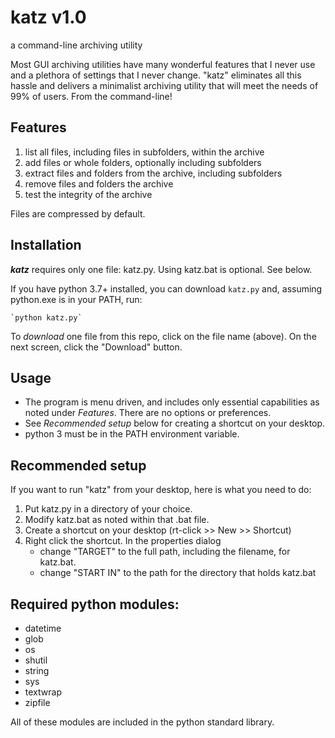 # katz v1.0
a command-line archiving utility

Most GUI archiving utilities have many wonderful features that I never use and a plethora of settings that I never change. "katz" eliminates all this hassle and delivers a minimalist archiving utility that will meet the needs of 99% of users. From the command-line!

## **Features**

1. list all files, including files in subfolders, within the archive
2. add files or whole folders, optionally including subfolders
3. extract files and folders from the archive, including subfolders
4. remove files and folders the archive
5. test the integrity of the archive

Files are compressed by default.

## **Installation**
**_katz_** requires only one file: katz.py. Using katz.bat is optional. See below.

If you have python 3.7+ installed, you can download `katz.py` and, assuming python.exe is in your PATH, run:

    `python katz.py`

To _download_ one file from this repo, click on the file name (above). On the next screen, click the "Download" button.


## **Usage**
- The program is menu driven, and includes only essential capabilities as noted under *Features*. There are no options or preferences.
- See *Recommended setup* below for creating a shortcut on your desktop.
- python 3 must be in the PATH environment variable.


## **Recommended setup**
If you want to run "katz" from your desktop, here is what you need to do:
1. Put katz.py in a directory of your choice.
2. Modify katz.bat as noted within that .bat file.
3. Create a shortcut on your desktop (rt-click >> New >> Shortcut)
4. Right click the shortcut. In the properties dialog
    - change "TARGET" to the full path, including the filename, for katz.bat.
   - change "START IN" to the path for the directory that holds katz.bat

## **Required python modules:**
- datetime
- glob
- os
- shutil
- string
- sys
- textwrap
- zipfile

All of these modules are included in the python standard library.
